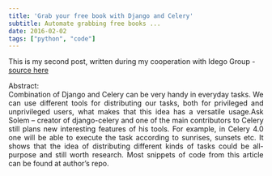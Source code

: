 ```yaml
---
title: 'Grab your free book with Django and Celery'
subtitle: Automate grabbing free books ...
date: 2016-02-02
tags: ["python", "code"]
---
```


This is my second post, written during my cooperation with Idego Group - [source here](https://idego-group.com/blog/grab-your-free-book-with-django-and-celery/)

<!--more-->

<p style="text-align:justify"> 
Abstract:<br/>
Combination of Django and Celery can be very handy in everyday tasks. We can use different tools for distributing our tasks, both for privileged and unprivileged users, what makes that this idea has a versatile usage.Ask Solem – creator of django-celery and one of the main contributors to Celery still plans new interesting features of his tools. For example, in Celery 4.0 one will be able to execute the task according to sunrises, sunsets etc. It shows that the idea of distributing different kinds of tasks could be all-purpose and still worth research.
Most snippets of code from this article can be found at author’s repo.
</p>
